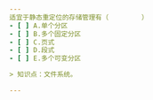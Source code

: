 ```yaml
---
适宜于静态重定位的存储管理有（　　　　　）
- [ ] A.单个分区 
- [ ] B.多个固定分区 
- [ ] C.页式 
- [ ] D.段式 
- [ ] E.多个可变分区

> 知识点：文件系统。

---
```

